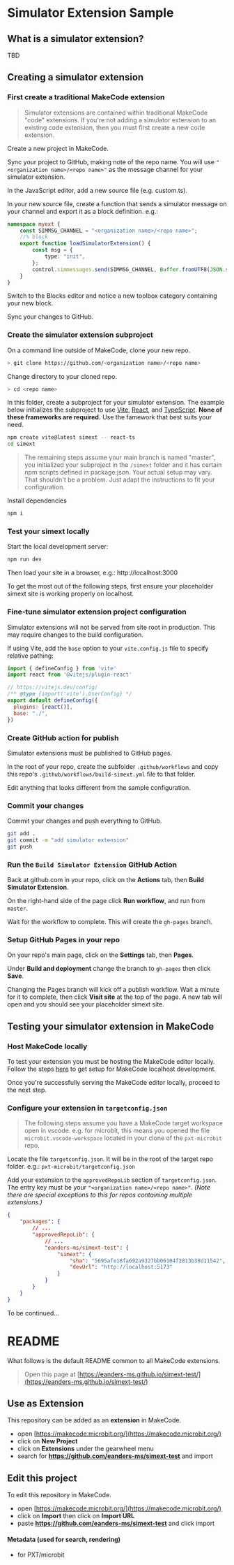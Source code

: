 
# Simulator Extension Sample

## What is a simulator extension?

TBD

## Creating a simulator extension

### First create a traditional MakeCode extension

> Simulator extensions are contained within traditional MakeCode "code" extensions. If you're not adding a simulator extension to an existing code extension, then you must first create a new code extension.

Create a new project in MakeCode.

Sync your project to GitHub, making note of the repo name. You will use `"<organization name>/<repo name>"` as the message channel for your simulator extension.

In the JavaScript editor, add a new source file (e.g. custom.ts).

In your new source file, create a function that sends a simulator message on your channel and export it as a block definition. e.g.:

```ts
namespace myext {
    const SIMMSG_CHANNEL = "<organization name>/<repo name>";
    //% block
    export function loadSimulatorExtension() {
        const msg = {
            type: "init",
        };
        control.simmessages.send(SIMMSG_CHANNEL, Buffer.fromUTF8(JSON.stringify(msg)), false);
    }
}
```

Switch to the Blocks editor and notice a new toolbox category containing your new block.

Sync your changes to GitHub.

### Create the simulator extension subproject

On a command line outside of MakeCode, clone your new repo.

```bash
> git clone https://github.com/<organization name>/<repo name>
```

Change directory to your cloned repo.

```bash
> cd <repo name>
```

In this folder, create a subproject for your simulator extension. The example below initializes the subproject to use [Vite](https://vitejs.dev/), [React](https://react.dev/), and [TypeScript](https://www.typescriptlang.org/). **None of these frameworks are required.** Use the famework that best suits your need.

```bash
npm create vite@latest simext -- react-ts
cd simext
```

> The remaining steps assume your main branch is named "master", you initialized your subproject in the `/simext` folder and it has certain npm scripts defined in package.json. Your actual setup may vary. That shouldn't be a problem. Just adapt the instructions to fit your configuration.

Install dependencies

```bash
npm i
```

### Test your simext locally

Start the local development server:

```bash
npm run dev
```

Then load your site in a browser, e.g.: http://localhost:3000

To get the most out of the following steps, first ensure your placeholder simext site is working properly on localhost.

### Fine-tune simulator extension project configuration

Simulator extensions will not be served from site root in production. This may require changes to the build configuration.

If using Vite, add the `base` option to your `vite.config.js` file to specify relative pathing:

```js
import { defineConfig } from 'vite'
import react from '@vitejs/plugin-react'

// https://vitejs.dev/config/
/** @type {import('vite').UserConfig} */
export default defineConfig({
  plugins: [react()],
  base: "./",
})
```

### Create GitHub action for publish

Simulator extensions must be published to GitHub pages.

In the root of your repo, create the subfolder `.github/workflows` and copy this repo's `.github/workflows/build-simext.yml` file to that folder.

Edit anything that looks different from the sample configuration.

### Commit your changes

Commit your changes and push everything to GitHub.

```bash
git add .
git commit -m "add simulator extension"
git push
```

### Run the `Build Simulator Extension` GitHub Action

Back at github.com in your repo, click on the **Actions** tab, then **Build Simulator Extension**.

On the right-hand side of the page click **Run workflow**, and run from `master`.

Wait for the workflow to complete. This will create the `gh-pages` branch.

### Setup GitHub Pages in your repo

On your repo's main page, click on the **Settings** tab, then **Pages**.

Under **Build and deployment** change the branch to `gh-pages` then click **Save**.

Changing the Pages branch will kick off a publish workflow. Wait a minute for it to complete, then click **Visit site** at the top of the page. A new tab will open and you should see your placeholder simext site.


## Testing your simulator extension in MakeCode

### Host MakeCode locally

To test your extension you must be hosting the MakeCode editor locally. Follow the steps [here]() to get setup for MakeCode localhost development.

Once you're successfully serving the MakeCode editor locally, proceed to the next step.

### Configure your extension in `targetconfig.json`

> The following steps assume you have a MakeCode target workspace open in vscode. e.g. for microbit, this means you opened the file `microbit.vscode-workspace` located in your clone of the `pxt-microbit` repo.

Locate the file `targetconfig.json`. It will be in the root of the target repo folder. e.g.: `pxt-microbit/targetconfig.json`

Add your extension to the `approvedRepoLib` section of `targetconfig.json`. The entry key must be your `"<organization name>/<repo name>"`. _(Note there are special exceptions to this for repos containing multiple extensions.)_

```json
{
    "packages": {
        // ...
        "approvedRepoLib": {
            // ...
            "eanders-ms/simext-test": {
                "simext": {
                    "sha": "5695afe18fa692a9327bb06104f2813b38d11542",
                    "devUrl": "http://localhost:5173"
                }
            }
        }
    }
}
```




To be continued...



# README
What follows is the default README common to all MakeCode extensions.

> Open this page at [https://eanders-ms.github.io/simext-test/](https://eanders-ms.github.io/simext-test/)

## Use as Extension

This repository can be added as an **extension** in MakeCode.

* open [https://makecode.microbit.org/](https://makecode.microbit.org/)
* click on **New Project**
* click on **Extensions** under the gearwheel menu
* search for **https://github.com/eanders-ms/simext-test** and import

## Edit this project

To edit this repository in MakeCode.

* open [https://makecode.microbit.org/](https://makecode.microbit.org/)
* click on **Import** then click on **Import URL**
* paste **https://github.com/eanders-ms/simext-test** and click import

#### Metadata (used for search, rendering)

* for PXT/microbit
<script src="https://makecode.com/gh-pages-embed.js"></script><script>makeCodeRender("{{ site.makecode.home_url }}", "{{ site.github.owner_name }}/{{ site.github.repository_name }}");</script>
